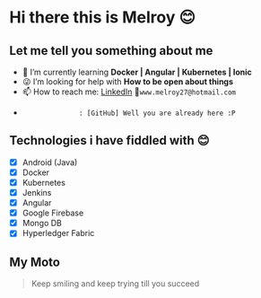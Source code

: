 # Hi there this is Melroy 😊

## Let me tell you something about me

- 🌱 I’m currently learning **Docker | Angular | Kubernetes | Ionic**
- 😜 I’m looking for help with **How to be open about things**
- 📫 How to reach me: [LinkedIn](https://www.linkedin.com/in/melroyantonyrodrigues/) 📧`www.melroy27@hotmail.com`
-                   : [GitHub] Well you are already here :P
## Technologies i have fiddled with 😊

- [x] Android (Java)
- [x] Docker
- [x] Kubernetes
- [x] Jenkins
- [x] Angular
- [x] Google Firebase
- [x] Mongo DB
- [x] Hyperledger Fabric

## My Moto

 >Keep smiling and keep trying till you succeed
